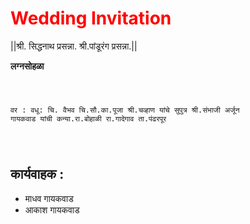 
<h1 style="color:rgb(255,0,0)">Wedding Invitation</h1>
<html>
<p>
||श्री. सिद्धनाथ प्रसन्ना. श्री.पांडूरंग प्रसन्ना.||

</p>
<h>
<strong>लग्नसोहळा </strong>
</h>
<p>
<pre>
<code>

वर :                 वधू: 
चि. वैभव              चि.सौ.का.पूजा 
श्री.चव्हाण यांचे सुपुत्र      श्री.संभाजी अर्जून गायकवाड यांची कन्या.रा.बोहाळी 
रा.गादेगाव ता.पंढरपूर 
</pre>
</code>
</p>
<h2>कार्यवाहक :</h2>
<p1>

<ul><li>माधव गायकवाड</li> <li>आकाश गायकवाड</li> </ul>
</p1>
</html>
